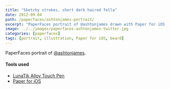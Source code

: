 ```yaml
---
title: "Sketchy strokes, short dark haired fella"
date: 2012-09-04
path: /paperfaces/ashtonjames-portrait/
excerpt: "PaperFaces portrait of @ashtonjames drawn with Paper for iOS on an iPad."
image: ../../images/paperfaces-ashtonjames-twitter.jpg
categories: [paperfaces]
tags: [portrait, illustration, Paper for iOS, beard]
---
```


PaperFaces portrait of [@ashtonjames](https://twitter.com/ashtonjames).

#### Tools used

- [LunaTik Alloy Touch Pen](https://www.amazon.com/gp/product/B00821TR7G/ref=as_li_ss_tl?ie=UTF8&tag=mademist-20&linkCode=as2&camp=1789&creative=390957&creativeASIN=B00821TR7G)
- [Paper for iOS](https://paper.bywetransfer.com/)
